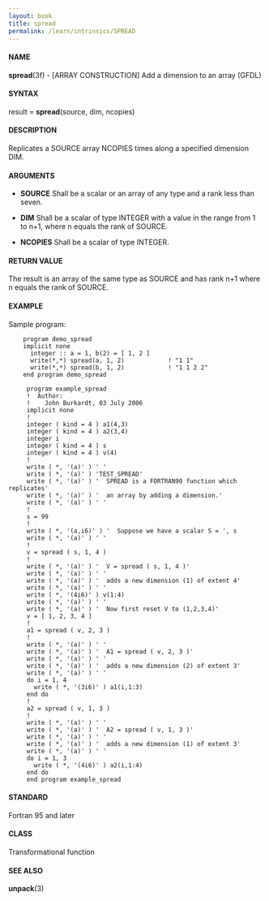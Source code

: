 ```yaml
---
layout: book
title: spread
permalink: /learn/intrinsics/SPREAD
---
```

#### NAME

__spread__(3f) - \[ARRAY CONSTRUCTION\] Add a dimension to an array
(GFDL)

#### SYNTAX

result = __spread__(source, dim, ncopies)

#### DESCRIPTION

Replicates a SOURCE array NCOPIES times along a specified dimension DIM.

#### ARGUMENTS

  - __SOURCE__
    Shall be a scalar or an array of any type and a rank less than
    seven.

  - __DIM__
    Shall be a scalar of type INTEGER with a value in the range from 1
    to n+1, where n equals the rank of SOURCE.

  - __NCOPIES__
    Shall be a scalar of type INTEGER.

#### RETURN VALUE

The result is an array of the same type as SOURCE and has rank n+1 where
n equals the rank of SOURCE.

#### EXAMPLE

Sample program:

```
    program demo_spread
    implicit none
      integer :: a = 1, b(2) = [ 1, 2 ]
      write(*,*) spread(a, 1, 2)            ! "1 1"
      write(*,*) spread(b, 1, 2)            ! "1 1 2 2"
    end program demo_spread

     program example_spread
     !  Author:
     !    John Burkardt, 03 July 2006
     implicit none
     !
     integer ( kind = 4 ) a1(4,3)
     integer ( kind = 4 ) a2(3,4)
     integer i
     integer ( kind = 4 ) s
     integer ( kind = 4 ) v(4)
     !
     write ( *, '(a)' ) ' '
     write ( *, '(a)' ) 'TEST_SPREAD'
     write ( *, '(a)' ) '  SPREAD is a FORTRAN90 function which replicates'
     write ( *, '(a)' ) '  an array by adding a dimension.'
     write ( *, '(a)' ) ' '
     !
     s = 99
     !
     write ( *, '(a,i6)' ) '  Suppose we have a scalar S = ', s
     write ( *, '(a)' ) ' '
     !
     v = spread ( s, 1, 4 )
     !
     write ( *, '(a)' ) '  V = spread ( s, 1, 4 )'
     write ( *, '(a)' ) ' '
     write ( *, '(a)' ) '  adds a new dimension (1) of extent 4'
     write ( *, '(a)' ) ' '
     write ( *, '(4i6)' ) v(1:4)
     write ( *, '(a)' ) ' '
     write ( *, '(a)' ) '  Now first reset V to (1,2,3,4)'
     v = [ 1, 2, 3, 4 ]
     !
     a1 = spread ( v, 2, 3 )
     !
     write ( *, '(a)' ) ' '
     write ( *, '(a)' ) '  A1 = spread ( v, 2, 3 )'
     write ( *, '(a)' ) ' '
     write ( *, '(a)' ) '  adds a new dimension (2) of extent 3'
     write ( *, '(a)' ) ' '
     do i = 1, 4
       write ( *, '(3i6)' ) a1(i,1:3)
     end do
     !
     a2 = spread ( v, 1, 3 )
     !
     write ( *, '(a)' ) ' '
     write ( *, '(a)' ) '  A2 = spread ( v, 1, 3 )'
     write ( *, '(a)' ) ' '
     write ( *, '(a)' ) '  adds a new dimension (1) of extent 3'
     write ( *, '(a)' ) ' '
     do i = 1, 3
       write ( *, '(4i6)' ) a2(i,1:4)
     end do
     end program example_spread
```

#### STANDARD

Fortran 95 and later

#### CLASS

Transformational function

#### SEE ALSO

__unpack__(3)
